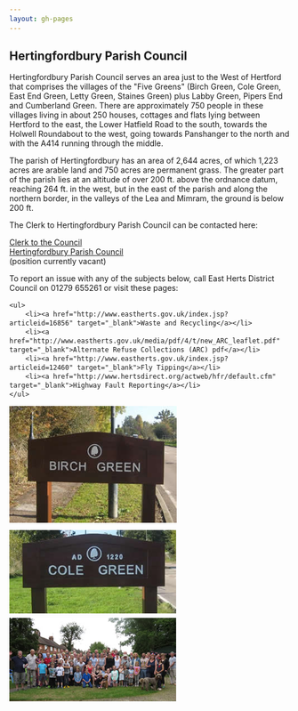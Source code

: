 ```yaml
---
layout: gh-pages
---
```


<h2>Hertingfordbury Parish Council</h2>

<div class="panelLeft">
	<p>Hertingfordbury Parish Council serves an area just to the West of Hertford that comprises  the villages of the &quot;Five Greens&quot; (Birch Green, Cole Green,
		East End Green, Letty Green, Staines Green) plus Labby Green, Pipers End and Cumberland Green. There are approximately 750 people in these villages
		living in about 250 houses, cottages and flats lying between Hertford to the east, the Lower Hatfield Road to the south, towards the
		Holwell Roundabout to the west, going towards Panshanger to the north and with the A414 running through the middle.</p>
	<p>The parish of Hertingfordbury has an area of 2,644 acres, of which 1,223 acres are arable land and 750 acres are permanent grass.
		The greater part of the parish lies at an altitude of over 200 ft. above the ordnance datum, reaching 264 ft. in the west, but
		in the east of the parish and along the northern border, in the valleys of the Lea and Mimram, the ground is below 200 ft.</p>
	<p>The Clerk to Hertingfordbury Parish Council can be contacted here:</p>
	<p><a href="/parish-council/contact">Clerk to the Council<br />
		Hertingfordbury Parish Council<br /></a>
		(position currently vacant)</p>
	<p>To report an issue with any of the subjects below, call East Herts District Council on 01279 655261 or visit these pages:</p>

	<ul>
		<li><a href="http://www.eastherts.gov.uk/index.jsp?articleid=16856" target="_blank">Waste and Recycling</a></li>
		<li><a href="http://www.eastherts.gov.uk/media/pdf/4/t/new_ARC_leaflet.pdf" target="_blank">Alternate Refuse Collections (ARC) pdf</a></li>
		<li><a href="http://www.eastherts.gov.uk/index.jsp?articleid=12460" target="_blank">Fly Tipping</a></li>
		<li><a href="http://www.hertsdirect.org/actweb/hfr/default.cfm" target="_blank">Highway Fault Reporting</a></li>
	</ul>
</div>

<div class="panelRight">
	<img src="/common/image/signPost/birchGreen.jpg" alt="Birch Green" width="301" height="210" style="margin:0 0 5px" />
	<img src="/common/image/signPost/coleGreen.jpg" alt="Cole Green" width="300" height="150" style="margin:5px 0 0" />
	<img src="/common/image/queen-birthday.jpg" alt="Queen's 90th Birthday" title="Queen's 90th Birthday" width="300" height="150" style="margin:5px 0 0" />
</div>
